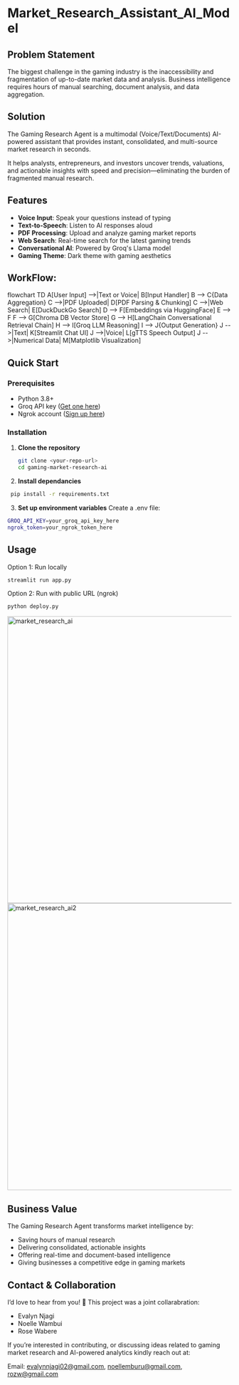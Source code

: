 # Market_Research_Assistant_AI_Model
## Problem Statement

The biggest challenge in the gaming industry is the inaccessibility and fragmentation of up-to-date market data and analysis. Business intelligence requires hours of manual searching, document analysis, and data aggregation.

## Solution
The Gaming Research Agent is a multimodal (Voice/Text/Documents) AI-powered assistant that provides instant, consolidated, and multi-source market research in seconds.

It helps analysts, entrepreneurs, and investors uncover trends, valuations, and actionable insights with speed and precision—eliminating the burden of fragmented manual research.

## Features

- **Voice Input**: Speak your questions instead of typing
- **Text-to-Speech**: Listen to AI responses aloud
- **PDF Processing**: Upload and analyze gaming market reports
- **Web Search**: Real-time search for the latest gaming trends
- **Conversational AI**: Powered by Groq's Llama model
- **Gaming Theme**: Dark theme with gaming aesthetics

## WorkFlow:
flowchart TD
    A[User Input] -->|Text or Voice| B[Input Handler]
    B --> C{Data Aggregation}
    C -->|PDF Uploaded| D[PDF Parsing & Chunking]
    C -->|Web Search| E[DuckDuckGo Search]
    D --> F[Embeddings via HuggingFace]
    E --> F
    F --> G[Chroma DB Vector Store]
    G --> H[LangChain Conversational Retrieval Chain]
    H --> I[Groq LLM Reasoning]
    I --> J{Output Generation}
    J -->|Text| K[Streamlit Chat UI]
    J -->|Voice| L[gTTS Speech Output]
    J -->|Numerical Data| M[Matplotlib Visualization]


## Quick Start

### Prerequisites

- Python 3.8+
- Groq API key ([Get one here](https://console.groq.com/))
- Ngrok account ([Sign up here](https://ngrok.com/))

### Installation

1. **Clone the repository**
   ```bash
   git clone <your-repo-url>
   cd gaming-market-research-ai

2. **Install dependancies**
  ```bash
   pip install -r requirements.txt
```

3. **Set up environment variables**
Create a .env file:
  ```bash
GROQ_API_KEY=your_groq_api_key_here
ngrok_token=your_ngrok_token_here
```
## Usage
Option 1: Run locally
```bash
streamlit run app.py
```

Option 2: Run with public URL (ngrok)
```bash
python deploy.py
```


<img width="1357" height="644" alt="market_research_ai" src="https://github.com/user-attachments/assets/d2b4de38-565a-474a-af43-fb354cff3bcf" />

<img width="1352" height="644" alt="market_research_ai2" src="https://github.com/user-attachments/assets/ddb72b7b-d69d-4f0d-91bf-4a9fb7bc83c2" />


##  Business Value

The Gaming Research Agent transforms market intelligence by:

 - Saving hours of manual research
 - Delivering consolidated, actionable insights
 - Offering real-time and document-based intelligence
 - Giving businesses a competitive edge in gaming markets
   
## Contact & Collaboration

I’d love to hear from you! 🚀
This project was a joint collarabration:
- Evalyn Njagi
- Noelle Wambui
- Rose Wabere
  
If you’re interested in  contributing, or discussing ideas related to gaming market research and AI-powered analytics kindly reach out at:

 Email: evalynnjagi02@gmail.com, noellemburu@gmail.com, rozw@gmail.com


